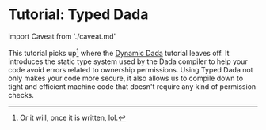 # Tutorial: Typed Dada

import Caveat from './caveat.md'

<Caveat/>

This tutorial picks up[^1] where the [Dynamic Dada](./dyn_tutorial.md) tutorial leaves off. It introduces the static type system used by the Dada compiler to help your code avoid errors related to ownership permissions. Using Typed Dada not only makes your code more secure, it also allows us to compile down to tight and efficient machine code that doesn't require any kind of permission checks.

[^1]: Or it will, once it is written, lol.